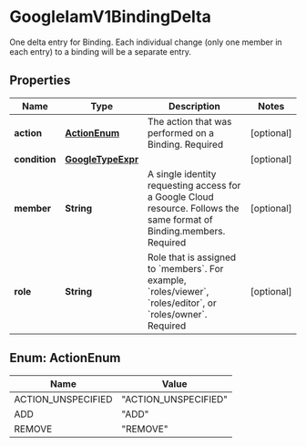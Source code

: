 

# GoogleIamV1BindingDelta

One delta entry for Binding. Each individual change (only one member in each entry) to a binding will be a separate entry.

## Properties

| Name | Type | Description | Notes |
|------------ | ------------- | ------------- | -------------|
|**action** | [**ActionEnum**](#ActionEnum) | The action that was performed on a Binding. Required |  [optional] |
|**condition** | [**GoogleTypeExpr**](GoogleTypeExpr.md) |  |  [optional] |
|**member** | **String** | A single identity requesting access for a Google Cloud resource. Follows the same format of Binding.members. Required |  [optional] |
|**role** | **String** | Role that is assigned to &#x60;members&#x60;. For example, &#x60;roles/viewer&#x60;, &#x60;roles/editor&#x60;, or &#x60;roles/owner&#x60;. Required |  [optional] |



## Enum: ActionEnum

| Name | Value |
|---- | -----|
| ACTION_UNSPECIFIED | &quot;ACTION_UNSPECIFIED&quot; |
| ADD | &quot;ADD&quot; |
| REMOVE | &quot;REMOVE&quot; |



